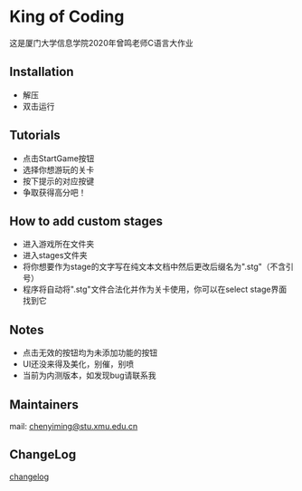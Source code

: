 # King of Coding
这是厦门大学信息学院2020年曾鸣老师C语言大作业

## Installation

- 解压
- 双击运行

## Tutorials

- 点击StartGame按钮
- 选择你想游玩的关卡
- 按下提示的对应按键
- 争取获得高分吧！

## How to add custom stages

- 进入游戏所在文件夹
- 进入stages文件夹
- 将你想要作为stage的文字写在纯文本文档中然后更改后缀名为".stg"（不含引号）
- 程序将自动将".stg"文件合法化并作为关卡使用，你可以在select stage界面找到它

## Notes

- 点击无效的按钮均为未添加功能的按钮
- UI还没来得及美化，别催，别喷
- 当前为内测版本，如发现bug请联系我

## Maintainers

mail: chenyiming@stu.xmu.edu.cn

## ChangeLog

[changelog](./changelog.md)